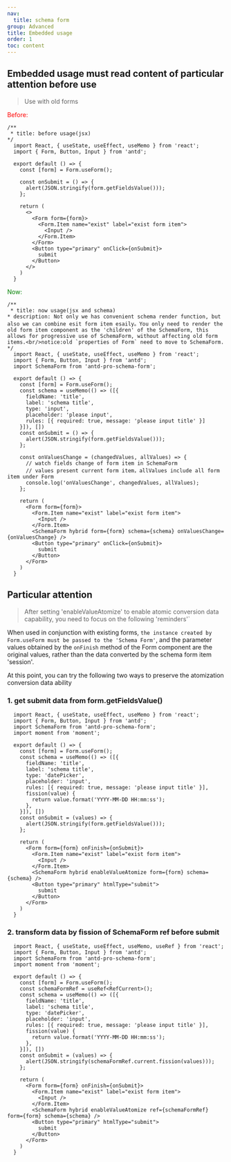 ```yaml
---
nav:
  title: schema form
group: Advanced
title: Embedded usage
order: 1
toc: content
---
```


## Embedded usage <Badge type="warning">must read content of particular attention before use</Badge>
> Use with old forms

<font color="red">Before:</font>

```tsx
/**
 * title: before usage(jsx)
*/
  import React, { useState, useEffect, useMemo } from 'react';
  import { Form, Button, Input } from 'antd';

  export default () => {
    const [form] = Form.useForm();

    const onSubmit = () => {
      alert(JSON.stringify(form.getFieldsValue()));
    };

    return (
      <>
        <Form form={form}>
          <Form.Item name="exist" label="exist form item">
            <Input />
          </Form.Item>
        </Form>
        <Button type="primary" onClick={onSubmit}>
          submit
        </Button>
      </>
    )
  }
```


<font color="green">Now:</font>

```tsx
/**
 * title: now usage(jsx and schema)
* description: Not only we has convenient schema render function, but also we can combine esit form item esaily。You only need to render the old form item component as the 'children' of the SchemaForm, this allows for progressive use of SchemaForm, without affecting old form items.<br/>notice:old `properties of Form` need to move to SchemaForm.
*/
  import React, { useState, useEffect, useMemo } from 'react';
  import { Form, Button, Input } from 'antd';
  import SchemaForm from 'antd-pro-schema-form';

  export default () => {
    const [form] = Form.useForm();
    const schema = useMemo(() => ([{
      fieldName: 'title',
      label: 'schema title',
      type: 'input',
      placeholder: 'please input',
      rules: [{ required: true, message: 'please input title' }]
    }]), [])
    const onSubmit = () => {
      alert(JSON.stringify(form.getFieldsValue()));
    };

    const onValuesChange = (changedValues, allValues) => {
      // watch fields change of form item in SchemaForm
      // values present current form item，allValues include all form item under Form
      console.log('onValuesChange', changedValues, allValues);
    };

    return (
      <Form form={form}>
        <Form.Item name="exist" label="exist form item">
          <Input />
        </Form.Item>
        <SchemaForm hybrid form={form} schema={schema} onValuesChange={onValuesChange} />
        <Button type="primary" onClick={onSubmit}>
          submit
        </Button>
      </Form>
    )
  }
```

## Particular attention
> After setting 'enableValueAtomize' to enable atomic conversion data capability, you need to focus on the following 'reminders'`

When used in conjunction with existing forms, `the instance created by Form.useForm must be passed to the 'Schema Form'`, and the parameter values obtained by the `onFinish` method of the Form component are the original values, rather than the data converted by the schema form item 'session'.

At this point, you can try the following two ways to preserve the atomization conversion data ability

### 1. get submit data from form.getFieldsValue()
```tsx
  import React, { useState, useEffect, useMemo } from 'react';
  import { Form, Button, Input } from 'antd';
  import SchemaForm from 'antd-pro-schema-form';
  import moment from 'moment';

  export default () => {
    const [form] = Form.useForm();
    const schema = useMemo(() => ([{
      fieldName: 'title',
      label: 'schema title',
      type: 'datePicker',
      placeholder: 'input',
      rules: [{ required: true, message: 'please input title' }],
      fission(value) {
        return value.format('YYYY-MM-DD HH:mm:ss');
      },
    }]), [])
    const onSubmit = (values) => {
      alert(JSON.stringify(form.getFieldsValue()));
    };

    return (
      <Form form={form} onFinish={onSubmit}>
        <Form.Item name="exist" label="exist form item">
          <Input />
        </Form.Item>
        <SchemaForm hybrid enableValueAtomize form={form} schema={schema} />
        <Button type="primary" htmlType="submit">
          submit
        </Button>
      </Form>
    )
  }
```

### 2. transform data by fission of SchemaForm ref before submit
```tsx
  import React, { useState, useEffect, useMemo, useRef } from 'react';
  import { Form, Button, Input } from 'antd';
  import SchemaForm from 'antd-pro-schema-form';
  import moment from 'moment';

  export default () => {
    const [form] = Form.useForm();
    const schemaFormRef = useRef<RefCurrent>();
    const schema = useMemo(() => ([{
      fieldName: 'title',
      label: 'schema title',
      type: 'datePicker',
      placeholder: 'input',
      rules: [{ required: true, message: 'please input title' }],
      fission(value) {
        return value.format('YYYY-MM-DD HH:mm:ss');
      },
    }]), [])
    const onSubmit = (values) => {
      alert(JSON.stringify(schemaFormRef.current.fission(values)));
    };

    return (
      <Form form={form} onFinish={onSubmit}>
        <Form.Item name="exist" label="exist form item">
          <Input />
        </Form.Item>
        <SchemaForm hybrid enableValueAtomize ref={schemaFormRef} form={form} schema={schema} />
        <Button type="primary" htmlType="submit">
          submit
        </Button>
      </Form>
    )
  }
```
